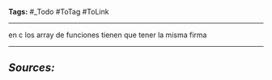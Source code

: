 **Tags:** #_Todo
#ToTag #ToLink 
- - -
en c los array de funciones tienen que tener la misma firma

- - - 
## ***Sources:***